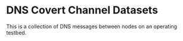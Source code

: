 # DNS Covert Channel Datasets
This is a collection of DNS messages between nodes on an operating testbed.
